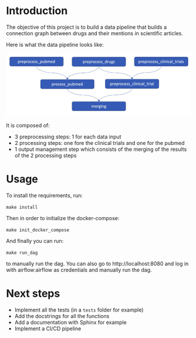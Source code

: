 # Introduction

The objective of this project is to build a data pipeline that builds a connection graph between drugs and their mentions in scientific articles.

Here is what the data pipeline looks like:

![Image](assets/data_pipeline.jpg)

It is composed of:

* 3 preprocessing steps: 1 for each data input
* 2 processing steps: one fore the clinical trials and one for the pubmed
* 1 output management step which consists of the merging of the results of the 2 processing steps

# Usage

To install the requirements, run:

```make install```

Then in order to initialize the docker-compose:

```make init_docker_compose```

And finally you can run:

```make run_dag```

to manually run the dag. You can also go to http://localhost:8080 and log in with airflow:airflow as credentials and manually run the dag.

# Next steps

* Implement all the tests (in a `tests` folder for example)
* Add the docstrings for all the functions
* Add a documentation with Sphinx for example
* Implement a CI/CD pipeline